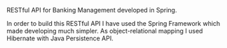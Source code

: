 RESTful API for Banking Management developed in Spring.

In order to build this RESTful API I have used the Spring Framework which made developing much simpler. As object-relational mapping I used Hibernate with Java Persistence API.
